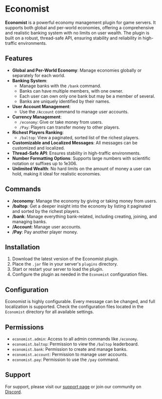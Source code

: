 # Economist

**Economist** is a powerful economy management plugin for game servers. It supports both global and per-world economies, offering a comprehensive and realistic banking system with no limits on user wealth. The plugin is built on a robust, thread-safe API, ensuring stability and reliability in high-traffic environments.

## Features

- **Global and Per-World Economy**: Manage economies globally or separately for each world.
- **Banking System**:
  - Manage banks with the `/bank` command.
  - Banks can have multiple members, with one owner.
  - Each user can own only one bank but may be a member of several.
  - Banks are uniquely identified by their names.
- **User Account Management**:
  - Use the `/Account` command to manage user accounts.
- **Currency Management**:
  - `/economy`: Give or take money from users.
  - `/Pay`: Players can transfer money to other players.
- **Richest Players Ranking**:
  - `/baltop`: View a paginated, sorted list of the richest players.
- **Customizable and Localized Messages**: All messages can be customized and localized.
- **Thread-Safe API**: Ensures stability in high-traffic environments.
- **Number Formatting Options**: Supports large numbers with scientific notation or suffixes up to 1e306.
- **Unlimited Wealth**: No hard limits on the amount of money a user can hold, making it ideal for realistic economies.

## Commands

- **/economy**: Manage the economy by giving or taking money from users.
- **/baltop**: Get a deeper insight into the economy by listing it paginated and sorted by the richest players.
- **/bank**: Manage everything bank-related, including creating, joining, and managing banks.
- **/Account**: Manage user accounts.
- **/Pay**: Pay another player money.

## Installation

1. Download the latest version of the Economist plugin.
2. Place the `.jar` file in your server's `plugins` directory.
3. Start or restart your server to load the plugin.
4. Configure the plugin as needed in the `Economist` configuration files.

## Configuration

Economist is highly configurable. Every message can be changed, and full localization is supported. Check the configuration files located in the `Economist` directory for all available settings.

## Permissions

- `economist.admin`: Access to all admin commands like `/economy`.
- `economist.baltop`: Permission to view the `/baltop` leaderboard.
- `economist.bank`: Permission to create and manage banks.
- `economist.account`: Permission to manage user accounts.
- `economist.pay`: Permission to use the `/pay` command.

## Support

For support, please visit our [support page](https://example.com/support) or join our community on [Discord](https://discord.com/invite/example).

